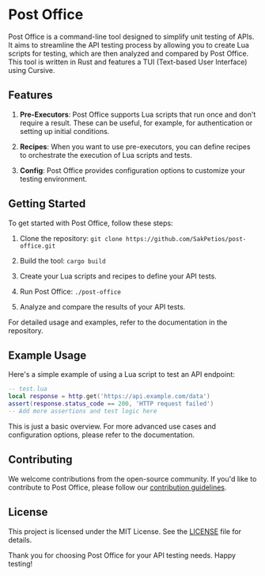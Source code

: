 # Post Office

Post Office is a command-line tool designed to simplify unit testing of APIs. It aims to streamline the API testing process by allowing you to create Lua scripts for testing, which are then analyzed and compared by Post Office. This tool is written in Rust and features a TUI (Text-based User Interface) using Cursive.

## Features

1. **Pre-Executors**: Post Office supports Lua scripts that run once and don't require a result. These can be useful, for example, for authentication or setting up initial conditions.

2. **Recipes**: When you want to use pre-executors, you can define recipes to orchestrate the execution of Lua scripts and tests.

3. **Config**: Post Office provides configuration options to customize your testing environment.

## Getting Started

To get started with Post Office, follow these steps:

1. Clone the repository: `git clone https://github.com/SakPetios/post-office.git`

2. Build the tool: `cargo build`

3. Create your Lua scripts and recipes to define your API tests.

4. Run Post Office: `./post-office`

5. Analyze and compare the results of your API tests.

For detailed usage and examples, refer to the documentation in the repository.

## Example Usage

Here's a simple example of using a Lua script to test an API endpoint:

```lua
-- test.lua
local response = http.get('https://api.example.com/data')
assert(response.status_code == 200, 'HTTP request failed')
-- Add more assertions and test logic here
```

This is just a basic overview. For more advanced use cases and configuration options, please refer to the documentation.

## Contributing

We welcome contributions from the open-source community. If you'd like to contribute to Post Office, please follow our [contribution guidelines](youtube.com).
## License

This project is licensed under the MIT License. See the [LICENSE](LICENSE) file for details.


Thank you for choosing Post Office for your API testing needs. Happy testing!
